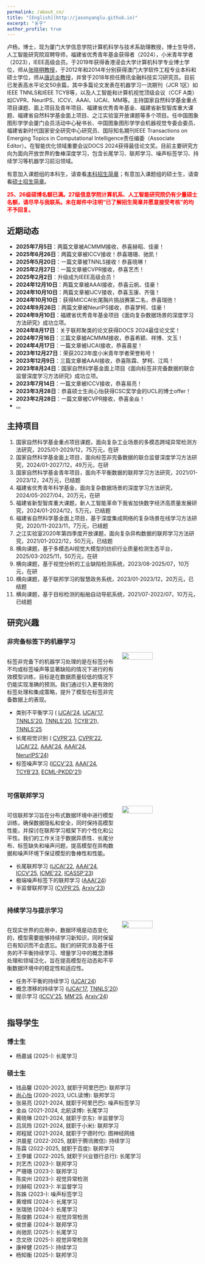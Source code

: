 ```yaml
---
permalink: /about_cn/
title: "[English](http://jasonyanglu.github.io)"
excerpt: "关于"
author_profile: true
---
```


卢杨，博士，现为厦门大学信息学院计算机科学与技术系助理教授，博士生导师，人工智能研究院双聘导师，福建省优秀青年基金获得者（2024），小米青年学者（2023），IEEE高级会员。于2019年获得香港浸会大学计算机科学专业博士学位，师从[张晓明教授](http://www.comp.hkbu.edu.hk/~ymc/)，于2012年和2014年分别获得澳门大学软件工程专业本科和硕士学位，师从[唐远炎教授](https://www.fst.um.edu.mo/personal/yytang/)，并曾于2018年担任腾讯金融科技实习研究员。目前已发表高水平论文50余篇，其中多篇论文发表在机器学习一流期刊（JCR 1区）如IEEE TNNLS和IEEE TCYB等，以及人工智能和计算机视觉顶级会议（CCF A类）如CVPR、NeurIPS、ICCV、AAAI、IJCAI、MM等。主持国家自然科学基金重点项目课题、面上项目及青年项目、福建省优秀青年基金、福建省新型智库重大课题、福建省自然科学基金面上项目、之江实验室开放课题等多个项目。任中国图象图形学学会厦门会员活动中心秘书长、中国图象图形学学会机器视觉专委会委员、福建省新时代国家安全研究中心研究员、国际知名期刊IEEE Transactions on Emerging Topics in Computational Intelligence责任编委（Associate Editor）。在智能优化领域重要会议DOCS 2024获得最佳论文奖。目前主要研究方向为面向开放世界的鲁棒深度学习，包含长尾学习、联邦学习、噪声标签学习、持续学习等机器学习前沿领域。

有意加入课题组的本科生，请查看[本科招生简章](http://jasonyanglu.github.io/undergraduate)；有意加入课题组的硕士生，请查看[硕士招生简章](http://jasonyanglu.github.io/postgraduate)。

<span style="color:red">**25、26级硕博名额已满。27级信息学院计算机系、人工智能研究院仍有少量硕士名额，请尽早与我联系。未在邮件中注明“已了解招生简章并愿意接受考核”的均不予回复。**</span>


## 近期动态

* **2025年7月5日**：两篇文章被ACMMM接收，恭喜赫昭、佳豪！
* **2025年6月26日**：两篇文章被ICCV接收！恭喜珊珊、驰凯！
* **2025年5月20日**：一篇文章被TNNLS接收！恭喜晓琳！
* **2025年2月27日**：一篇文章被CVPR接收，恭喜艺杰！
* **2025年2月2日**：升级成为IEEE高级会员！
* **2024年12月10日**：两篇文章被AAAI接收，恭喜云帆、佳豪！
* **2024年10月10日**：两篇文章被IJCV接收，恭喜玉康、齐强！
* **2024年10月10日**：获得MICCAI长尾胸片挑战赛第二名，恭喜瑞弛！
* **2024年9月26日**：两篇文章被NeurIPS接收，恭喜梦柯、佳豪！
* **2024年9月10日**：福建省优秀青年基金项目《面向复杂数据场景的深度学习方法研究》成功立项。
* **2024年8月17日**：关于联邦聚类的论文获得DOCS 2024最佳论文奖！
* **2024年7月16日**：三篇文章被ACMMM接收，恭喜希颖、祥博、文玉！
* **2024年4月17日**：一篇文章被IJCAI接收，恭喜晨星！
* **2023年12月27日**：荣获2023年度小米青年学者荣誉称号！
* **2023年12月9日**：三篇文章被AAAI接收，恭喜陈霖、梦柯、江鸣！
* **2023年8月24日**：国家自然科学基金面上项目《面向标签非完备数据的联合监督深度学习方法研究》成功立项。
* **2023年7月14日**：一篇文章被ICCV接收，恭喜易亮！
* **2023年3月28日**：恭喜硕士生尚心怡获得CSC奖学金的UCL的博士offer！
* **2023年2月28日**：一篇文章被CVPR接收，恭喜金焱！
* [...](http://jasonyanglu.github.io/archieved_news_cn)



## 主持项目

1. 国家自然科学基金重点项目课题，面向复杂工业场景的多模态跨域异常检测方法研究，2025/01-2029/12，75万元，在研
2. 国家自然科学基金面上项目，面向标签非完备数据的联合监督深度学习方法研究，2024/01-2027/12，49万元，在研
3. 国家自然科学基金青年项目，面向不平衡数据的联邦学习方法研究，2021/01-2023/12，24万元，已结题
4. 福建省优秀青年科学基金，面向复杂数据场景的深度学习方法研究，2024/05-2027/04，20万元，在研
5. 福建省新型智库重大课题，新人工智能革命下我省加快数字经济高质量发展研究，2024/01-2024/12，5万元，已结题
6. 福建省自然科学基金面上项目，基于深度集成网络的复杂场景在线学习方法研究，2020/11-2023/11，7万元，已结题
7. 之江实验室2020年第四季度开放课题，面向复杂异构数据的联邦学习方法研究，2021/01-2022/12，50万元，已结题
11. 横向课题，基于多模态AI视觉大模型的纺织行业质量检测生态平台，2025/03-2025/11，50万元，在研
12. 横向课题，基于视觉分析的工业缺陷检测系统，2023/08-2025/07，10万元，在研
13. 横向课题，基于联邦学习的智慧政务系统，2023/01-2023/12，20万元，已结题
14. 横向课题，基于目标检测的船舶自动导航系统，2021/07-2022/07，10万元，已结题



## 研究兴趣

### 非完备标签下的机器学习

<div style="display: flex; align-items: flex-start;"> 
    <div style="flex: 1;">         
        <p>             
    标签非完备下的机器学习处理的是在标签分布不均或标签噪声等显著缺陷的情况下进行的有效模型训练，目标是在数据质量较低的情况下仍能实现准确的预测。我们通过引入更有效的标签处理和集成策略，提升了模型在标签非完备数据上的表现。     
        </p>     
        <ul style="line-height: 1.6;">
            <li>类别不平衡学习 (
                <a href="https://arxiv.org/abs/2404.14721">IJCAI'24</a>, 
                <a href="https://www.ijcai.org/Proceedings/2017/0333.pdf">IJCAI'17</a>, 
                <a href="https://ieeexplore.ieee.org/document/8890005">TNNLS'20</a>, 
                <a href="https://ieeexplore.ieee.org/document/8924892">TNNLS'20</a>, 
                <a href="https://ieeexplore.ieee.org/document/8725928">TCYB'21</a>),
              	<a href="https://ieeexplore.ieee.org/document/11027917">TNNLS'25</a>
            </li>
            <li>长尾视觉识别 (
                <a href="https://openaccess.thecvf.com/content/CVPR2023/html/Jin_Long-Tailed_Visual_Recognition_via_Self-Heterogeneous_Integration_With_Knowledge_Excavation_CVPR_2023_paper.html">CVPR'23</a>, 
                <a href="https://openaccess.thecvf.com/content/CVPR2022/html/Li_Long-Tailed_Visual_Recognition_via_Gaussian_Clouded_Logit_Adjustment_CVPR_2022_paper.html">CVPR'22</a>, 
                <a href="https://www.ijcai.org/proceedings/2022/308">IJCAI'22</a>, 
                <a href="https://ojs.aaai.org/index.php/AAAI/article/view/29262">AAAI'24</a>, 
                <a href="https://ojs.aaai.org/index.php/AAAI/article/view/29416">AAAI'24</a>,
	              <a href="https://arxiv.org/abs/2410.21042">NerurIPS'24</a>)
            </li>
            <li>标签噪声学习 (<a href="https://openaccess.thecvf.com/content/ICCV2023/html/Lu_Label-Noise_Learning_with_Intrinsically_Long-Tailed_Data_ICCV_2023_paper.html">ICCV'23</a>, 
                <a href="https://ojs.aaai.org/index.php/AAAI/article/view/29329">AAAI'24</a>, 
                <a href="https://ieeexplore.ieee.org/document/9780248">TCYB'23</a>, 
                <a href="https://link.springer.com/chapter/10.1007/978-3-030-86523-8_44">ECML-PKDD'21</a>)
            </li>
        </ul>
    </div>     
    <img src="https://jasonyanglu.github.io/images/machine_learning_with_incomplete_labels.jpg" style="width: 40%; margin-left: 10px;">
</div>





### 可信联邦学习

<div style="display: flex; align-items: flex-start;">   
    <div style="flex: 1;">         
        <p>             
    可信联邦学习旨在分布式数据环境中进行模型训练，确保数据隐私和安全，同时保持高模型性能，并探讨在联邦学习框架下的个性化和公平性。我们的工作关注于数据异质性、长尾分布、标签缺失和噪声问题，提高模型在异构数据和噪声环境下保证模型的鲁棒性和性能。
        </p>
        <ul>
            <li>长尾联邦学习 
                (<a href="https://www.ijcai.org/proceedings/2022/308">IJCAI'22</a>, 
                 <a href="https://ojs.aaai.org/index.php/AAAI/article/view/29416">AAAI'24</a>,
                 <a href="https://arxiv.org/abs/2503.06916">ICCV'25</a>,
                 <a href="https://arxiv.org/abs/2205.00172">ICME'22</a>, 
                 <a href="https://arxiv.org/abs/2303.15168">ICASSP'23</a>)
            </li>
            <li>极端噪声标签下的联邦学习 
                (<a href="https://ojs.aaai.org/index.php/AAAI/article/view/29329">AAAI'24</a>)
            </li>
            <li>半监督联邦学习 
                (<a href="https://arxiv.org/abs/2503.13227">CVPR'25</a>,
              	 <a href="https://arxiv.org/abs/2303.02445">Arxiv'23</a>)
            </li>
        </ul>
    </div>     
    <img src="https://jasonyanglu.github.io/images/trustworthy_federated_learning.jpg" style="width: 40%;  margin-left: 10px;"> 
</div>







### 持续学习与提示学习

<div style="display: flex; align-items: flex-start;"> 
    <div style="flex: 1;">         
        <p>             
    在现实世界的应用中，数据环境是动态变化的，模型需要能够持续学习新知识，同时保留已有知识而不会遗忘。我们的研究涉及基于任务的不平衡持续学习、增量学习中的概念漂移处理和领域泛化，旨在提高模型在动态和不平衡数据环境中的稳定性和适应性。
        </p>    
            <ul>
                <li>任务不平衡的持续学习 
                    (<a href="https://arxiv.org/abs/2404.14721">IJCAI'24</a>)
                </li>
                <li>概念漂移的持续学习 
                    (<a href="https://www.ijcai.org/Proceedings/2017/0333.pdf">IJCAI'17</a>, 
                     <a href="https://ieeexplore.ieee.org/document/8924892">TNNLS'20</a>)
                </li>
                <li>提示学习 
                  	(<a href="https://arxiv.org/abs/2503.06901">ICCV'25</a>,
                  	<a href="https://arxiv.org/abs/2504.09828">MM'25</a>,  
                  	<a href="https://arxiv.org/abs/2404.18758">Arxiv'24</a>)
                </li>
            </ul>
    </div>     
    <img src="https://jasonyanglu.github.io/images/continual_learning_and_prompt_learning.jpg" style="width: 40%; margin-left: 10px;"> 
</div>






## 指导学生

### 博士生

* 杨嘉诚 (2025-): 长尾学习

### 硕士生

* 钱品馨 (2020-2023, 就职于阿里巴巴): 联邦学习
* [尚心怡](https://shangxinyi.github.io/) (2020-2023, UCL读博): 联邦学习
* 张易亮 (2021-2024, 就职于阿里巴巴): 噪声标签学习
* 金焱 (2021-2024, 北航读博): 长尾学习
* 黄晓琳 (2021-2024, 就职于京东): 半监督学习
* 吕凤玲 (2021-2024, 就职于小米): 联邦学习
* 郑程斌 (2021-2024, 就职于宁德时代): 图神经网络
* 洪晨星 (2022-2025, 就职于腾讯微信): 持续学习
* 陈霖 (2022-2025, 就职于百度): 联邦学习
* 王李媛 (2022-2025, 就职于兴业银行总行): 长尾学习
* 刘艺杰 (2023-): 联邦学习
* 严珊珊 (2023-): 联邦学习
* 陈奕州 (2023-): 视觉异常检测
* 刘赫昭 (2023-): 半监督学习
* 陈姝 (2023-): 噪声标签学习
* 黄增辉 (2024-): 长尾学习
* 张瑞弛 (2024-): 长尾学习
* 陈俊鹏 (2024-): 视觉异常检测
* 侯世豪 (2024-): 联邦学习
* 尚驰凯 (2025-): 长尾学习
* 念文欣 (2025-): 视觉异常检测
* 康梓健 (2025-): 持续学习
* 杨知衡 (2025-): 联邦学习